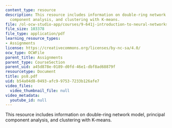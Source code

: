 ```yaml
---
content_type: resource
description: This resource includes information on double-ring network model, principal
  component analysis, and clustering with K-means.
file: /ol-ocw-studio-app/courses/9-641j-introduction-to-neural-networks-spring-2005/b54a04d80493afc997537233b126afe7_ps8.pdf
file_size: 103378
file_type: application/pdf
learning_resource_types:
- Assignments
license: https://creativecommons.org/licenses/by-nc-sa/4.0/
ocw_type: OCWFile
parent_title: Assignments
parent_type: CourseSection
parent_uid: a45d878e-0189-d0fd-46e1-dbf8ad68879f
resourcetype: Document
title: ps8.pdf
uid: b54a04d8-0493-afc9-9753-7233b126afe7
video_files:
  video_thumbnail_file: null
video_metadata:
  youtube_id: null
---
```

This resource includes information on double-ring network model, principal component analysis, and clustering with K-means.